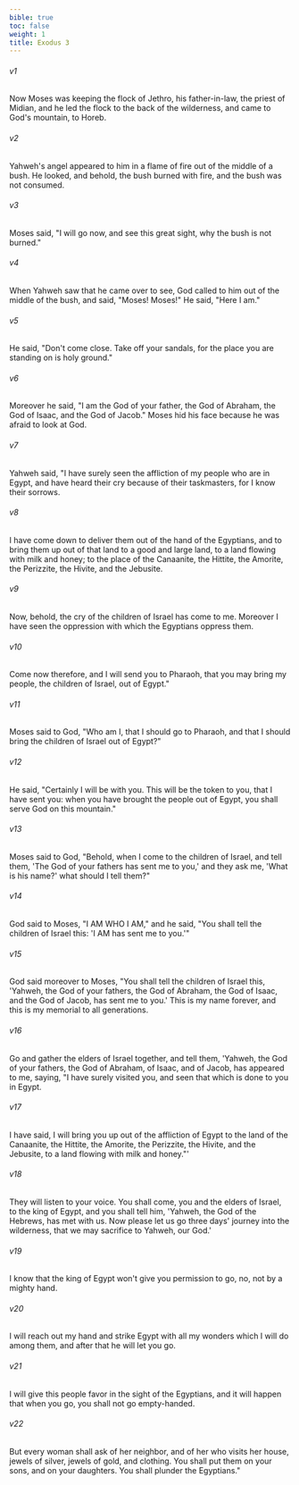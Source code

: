 ```yaml
---
bible: true
toc: false
weight: 1
title: Exodus 3
---
```



###### v1 
Now Moses was keeping the flock of Jethro, his father-in-law, the priest of Midian, and he led the flock to the back of the wilderness, and came to God's mountain, to Horeb. 

###### v2 
Yahweh's angel appeared to him in a flame of fire out of the middle of a bush. He looked, and behold, the bush burned with fire, and the bush was not consumed. 

###### v3 
Moses said, "I will go now, and see this great sight, why the bush is not burned." 

###### v4 
When Yahweh saw that he came over to see, God called to him out of the middle of the bush, and said, "Moses! Moses!" He said, "Here I am." 

###### v5 
He said, "Don't come close. Take off your sandals, for the place you are standing on is holy ground." 

###### v6 
Moreover he said, "I am the God of your father, the God of Abraham, the God of Isaac, and the God of Jacob." Moses hid his face because he was afraid to look at God. 

###### v7 
Yahweh said, "I have surely seen the affliction of my people who are in Egypt, and have heard their cry because of their taskmasters, for I know their sorrows. 

###### v8 
I have come down to deliver them out of the hand of the Egyptians, and to bring them up out of that land to a good and large land, to a land flowing with milk and honey; to the place of the Canaanite, the Hittite, the Amorite, the Perizzite, the Hivite, and the Jebusite. 

###### v9 
Now, behold, the cry of the children of Israel has come to me. Moreover I have seen the oppression with which the Egyptians oppress them. 

###### v10 
Come now therefore, and I will send you to Pharaoh, that you may bring my people, the children of Israel, out of Egypt." 

###### v11 
Moses said to God, "Who am I, that I should go to Pharaoh, and that I should bring the children of Israel out of Egypt?" 

###### v12 
He said, "Certainly I will be with you. This will be the token to you, that I have sent you: when you have brought the people out of Egypt, you shall serve God on this mountain." 

###### v13 
Moses said to God, "Behold, when I come to the children of Israel, and tell them, 'The God of your fathers has sent me to you,' and they ask me, 'What is his name?' what should I tell them?" 

###### v14 
God said to Moses, "I AM WHO I AM," and he said, "You shall tell the children of Israel this: 'I AM has sent me to you.'" 

###### v15 
God said moreover to Moses, "You shall tell the children of Israel this, 'Yahweh, the God of your fathers, the God of Abraham, the God of Isaac, and the God of Jacob, has sent me to you.' This is my name forever, and this is my memorial to all generations. 

###### v16 
Go and gather the elders of Israel together, and tell them, 'Yahweh, the God of your fathers, the God of Abraham, of Isaac, and of Jacob, has appeared to me, saying, "I have surely visited you, and seen that which is done to you in Egypt. 

###### v17 
I have said, I will bring you up out of the affliction of Egypt to the land of the Canaanite, the Hittite, the Amorite, the Perizzite, the Hivite, and the Jebusite, to a land flowing with milk and honey."' 

###### v18 
They will listen to your voice. You shall come, you and the elders of Israel, to the king of Egypt, and you shall tell him, 'Yahweh, the God of the Hebrews, has met with us. Now please let us go three days' journey into the wilderness, that we may sacrifice to Yahweh, our God.' 

###### v19 
I know that the king of Egypt won't give you permission to go, no, not by a mighty hand. 

###### v20 
I will reach out my hand and strike Egypt with all my wonders which I will do among them, and after that he will let you go. 

###### v21 
I will give this people favor in the sight of the Egyptians, and it will happen that when you go, you shall not go empty-handed. 

###### v22 
But every woman shall ask of her neighbor, and of her who visits her house, jewels of silver, jewels of gold, and clothing. You shall put them on your sons, and on your daughters. You shall plunder the Egyptians."
